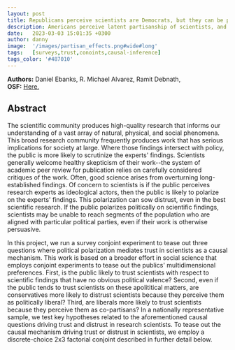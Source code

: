 ```yaml
---
layout: post
title: Republicans perceive scientists are Democrats, but they can be persuaded to be more trustful of scientific findings
description: Americans perceive latent partisanship of scientists, and this influences their trust in scientific findings.  
date:   2023-03-03 15:01:35 +0300
author: danny
image:  '/images/partisan_effects.png#wide#long'
tags:   [surveys,trust,conoints,causal-inference]
tags_color: '#487010'
---
```


<b>Authors:</b>  Daniel Ebanks, R. Michael Alvarez, Ramit Debnath, <br>
<b>OSF:</b> <a href="https://osf.io/8ufdv" > Here. </a>

## Abstract

The scientific community produces high-quality research that informs our understanding of a vast array of natural, physical, and social phenomena. This broad research community frequently produces work that has serious implications for society at large. Where those findings intersect with policy, the public is more likely to scrutinize the experts' findings.   Scientists generally welcome healthy skepticism of their work--the system of academic peer review for publication relies on carefully considered critiques of the work. Often, good science arises from overturning long-established findings.  Of concern to scientists is if the public perceives research experts as ideological actors, then the public is likely to polarize on the experts' findings.  This polarization can sow distrust, even in the best scientific research.  If the public polarizes politically on scientific findings, scientists may be unable to reach segments of the population who are aligned with particular political parties, even if their work is otherwise persuasive.<br> 

In this project, we run a survey conjoint experiment to tease out three questions where political polarization mediates trust in scientists as a causal mechanism. This work is based on a broader effort in social science that employs conjoint experiments to tease out the publics' multidimensional preferences.  First, is the public likely to trust scientists with respect to scientific findings that have no obvious political valence? Second, even if the public tends to trust scientists on these  apolititical matters, are conservatives more likely to distrust scientists because they perceive them as politically liberal? Third, are liberals more likely to trust scientists because they perceive them as co-partisans?  In a nationally representative sample, we test  key hypotheses related to the aforementioned causal questions driving trust and distrust in research scientists. To tease out the causal mechanism driving trust or distrust in scientists, we employ a discrete-choice 2x3 factorial conjoint described in further detail below.   